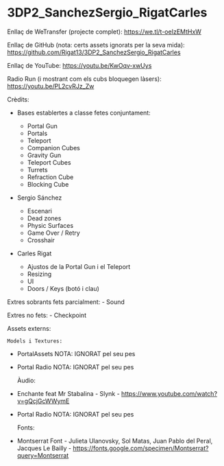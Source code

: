 # 3DP2_SanchezSergio_RigatCarles

Enllaç de WeTransfer (projecte complet): https://we.tl/t-oeIzEMtHxW


Enllaç de GitHub (nota: certs assets ignorats per la seva mida): https://github.com/Rigat13/3DP2_SanchezSergio_RigatCarles


Enllaç de YouTube: https://youtu.be/KwOqv-xwUys

Radio Run (i mostrant com els cubs bloquegen làsers): https://youtu.be/PL2cvRJz_Zw

Crèdits:
- Bases establertes a classe fetes conjuntament:
	- Portal Gun
	- Portals
	- Teleport
	- Companion Cubes
	- Gravity Gun
	- Teleport Cubes
	- Turrets
	- Refraction Cube
	- Blocking Cube

- Sergio Sánchez
	- Escenari
	- Dead zones
	- Physic Surfaces
	- Game Over / Retry
	- Crosshair

- Carles Rigat
	- Ajustos de la Portal Gun i el Teleport
	- Resizing
	- UI
	- Doors / Keys (botó i clau)

Extres sobrants fets parcialment:
	- Sound

Extres no fets:
	- Checkpoint

Assets externs:

	Models i Textures:
- PortalAssets NOTA: IGNORAT pel seu pes
- Portal Radio NOTA: IGNORAT pel seu pes

	Àudio:
- Enchante feat Mr Stabalina - Slynk - https://www.youtube.com/watch?v=gQcjGcWWymE
- Portal Radio NOTA: IGNORAT pel seu pes

	Fonts:
- Montserrat Font - Julieta Ulanovsky, Sol Matas, Juan Pablo del Peral, Jacques Le Bailly - https://fonts.google.com/specimen/Montserrat?query=Montserrat

